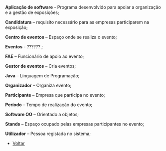 **Aplicação de software** - Programa desenvolvido para apoiar a organização e a gestão de exposições;

**Candidatura** – requisito necessário para as empresas participarem na exposição;

**Centro de eventos** – Espaço onde se realiza o evento;

**Eventos** - ?????? ;

**FAE** – Funcionário de apoio ao evento;

**Gestor de eventos** – Cria eventos;

**Java** – Linguagem de Programação;

**Organizador** – Organiza evento;

**Participante** – Empresa que participa no evento;

**Período** – Tempo de realização do evento;

**Software OO** – Orientado a objetos;

**Stands** – Espaço ocupado pelas empresas participantes no evento;

**Utilizador** – Pessoa registada no sistema;

 * [Voltar](https://bitbucket.org/mfSimoes/projeto-esoft-pprog-2016-2017/wiki/Itera%C3%A7%C3%A3o%201/Engenharia%20de%20Requisitos)